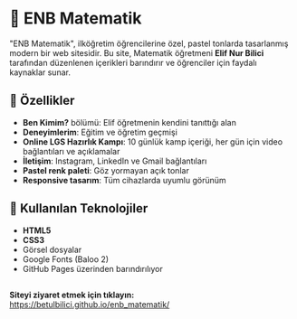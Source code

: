 # 🌸 ENB Matematik

"ENB Matematik", ilköğretim öğrencilerine özel, pastel tonlarda tasarlanmış modern bir web sitesidir. Bu site, Matematik öğretmeni **Elif Nur Bilici** tarafından düzenlenen içerikleri barındırır ve öğrenciler için faydalı kaynaklar sunar.

## 📌 Özellikler

-  **Ben Kimim?** bölümü: Elif öğretmenin kendini tanıttığı alan
-  **Deneyimlerim**: Eğitim ve öğretim geçmişi
-  **Online LGS Hazırlık Kampı**: 10 günlük kamp içeriği, her gün için video bağlantıları ve açıklamalar
-  **İletişim**: Instagram, LinkedIn ve Gmail bağlantıları
-  **Pastel renk paleti**: Göz yormayan açık tonlar 
-  **Responsive tasarım**: Tüm cihazlarda uyumlu görünüm

## 🎨 Kullanılan Teknolojiler

- **HTML5**
- **CSS3**
-  Görsel dosyalar
-  Google Fonts (Baloo 2)
-  GitHub Pages üzerinden barındırılıyor

##
**Siteyi ziyaret etmek için tıklayın:** https://betulbilici.github.io/enb_matematik/

